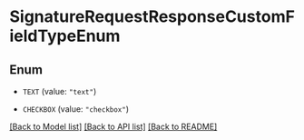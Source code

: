 # SignatureRequestResponseCustomFieldTypeEnum

## Enum


* `TEXT` (value: `"text"`)

* `CHECKBOX` (value: `"checkbox"`)


[[Back to Model list]](../README.md#documentation-for-models) [[Back to API list]](../README.md#documentation-for-api-endpoints) [[Back to README]](../README.md)


